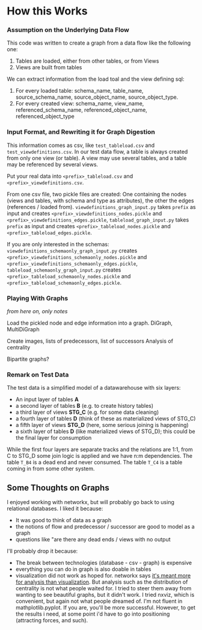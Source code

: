 # How this Works

### Assumption on the Underlying Data Flow

This code was written to create a graph from a data flow like the following one:

1. Tables are loaded, either from other tables, or from Views
2. Views are built from tables

We can extract information from the load toal and the view defining sql:

1.  For every loaded table: schema_name, table_name, source_schema_name, source_object_name, source_object_type. 
2. For every created view: schema_name, view_name, referenced_schema_name, referenced_object_name, referenced_object_type

### Input Format, and Rewriting it for Graph Digestion

This information comes as csv, like `test_tableload.csv` and `test_viewdefinitions.csv`. In our test data flow, a table is always created from only one view (or table). A view may use several tables, and a table may be referenced by several views.

Put your real data into `<prefix>_tableload.csv` and `<prefix>_viewdefinitions.csv`.

From one csv file, two pickle files are created: One containing the nodes (views and tables, with schema and type as attributes), the other the edges (references / loaded from). 
`viewdefinitions_graph_input.py` takes `prefix` as input and creates `<prefix>_viewdefinitions_nodes.pickle` and `<prefix>_viewdefinitions_edges.pickle`, 
`tableload_graph_input.py` takes `prefix` as input and creates `<prefix>_tableload_nodes.pickle` and `<prefix>_tableload_edges.pickle`. 

If you are only interested in the schemas:
`viewdefinitions_schemaonly_graph_input.py` creates `<prefix>_viewdefinitions_schemaonly_nodes.pickle` and `<prefix>_viewdefinitions_schemaonly_edges.pickle`, 
`tableload_schemaonly_graph_input.py` creates `<prefix>_tableload_schemaonly_nodes.pickle` and `<prefix>_tableload_schemaonly_edges.pickle`. 

### Playing With Graphs

_from here on, only notes_

Load the pickled node and edge information into a graph. DiGraph, MultiDiGraph

Create images, lists of predecessors, list of successors
Analysis of centrality

Bipartite graphs?

### Remark on Test Data

The test data is a simplified model of a datawarehouse with six layers:

* An input layer of tables **A**
* a second layer of tables **B** (e.g. to create history tables)
* a third layer of views **STG_C** (e.g. for some data cleaning)
* a fourth layer of tables **D** (think of these as materialized views of STG_C)
* a fifth layer of views **STG_D** (here, some serious joining is happening)
* a sixth layer of tables **D** (like materialized views of STG_D); this could be the final layer for consumption

While the first four layers are separate tracks and the relations are 1:1, from C to STG_D some join logic is applied and we have n:m dependencies. 
The table `T_B4` is a dead end and never consumed.
The table `T_C4` is a table coming in from some other system.
	
## Some Thoughts on Graphs

I enjoyed working with networkx, but will probably go back to using relational databases. 
I liked it because:

* It was good to think of data as a graph
* the notions of flow and predecessor / successor are good to model as a graph 
* questions like "are there any dead ends / views with no output 

I'll probably drop it because:

* The break between technologies (database - csv - graph) is expensive
* everything you can do in graph is also doable in tables
* visualization did not work as hoped for. networkx says [it's meant more for analysis than visualization](https://networkx.github.io/documentation/stable/reference/drawing.html). But analysis such as the distribution of centrality is not what people waited for. I tried to steer them away from wanting to see beautiful graphs, but it didn't work. I tried nxviz, which is convenient, but again not what people dreamed of. I'm not fluent in mathplotlib.pyplot. If you are, you'll be more successful. However, to get the results i need, at some point i'd have to go into positioning (attracting forces, and such).

 

